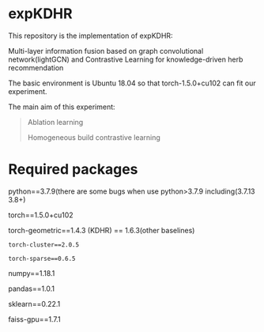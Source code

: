 # expKDHR

This repository is the implementation of expKDHR:

Multi-layer information fusion based on graph convolutional network(lightGCN) and Contrastive Learning for knowledge-driven herb recommendation

The basic environment is Ubuntu 18.04 so that torch-1.5.0+cu102 can fit our experiment.

The main aim of this experiment:
>Ablation learning
>
>Homogeneous build contrastive learning

# Required packages

python==3.7.9(there are some bugs when use python>3.7.9 including(3.7.13 3.8+)

torch==1.5.0+cu102

torch-geometric==1.4.3 (KDHR) == 1.6.3(other baselines)

    torch-cluster==2.0.5

    torch-sparse==0.6.5

numpy==1.18.1

pandas==1.0.1

sklearn==0.22.1

faiss-gpu==1.7.1
